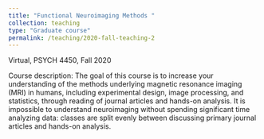 ```yaml
---
title: "Functional Neuroimaging Methods "
collection: teaching
type: "Graduate course"
permalink: /teaching/2020-fall-teaching-2
---
```

<!--venue: "Washington University in St.Louis, Department of Psychological and Brain Sciences"
location: "St.Louis, USA"-->

Virtual, PSYCH 4450, Fall 2020

Course description: The goal of this course is to increase your understanding of the methods underlying magnetic resonance imaging (MRI) in humans,
including experimental design, image processing, and statistics, through reading of journal articles and hands-on analysis. It is impossible to understand 
neuroimaging without spending significant time analyzing data: classes are split evenly between discussing primary journal articles and hands-on analysis. 

